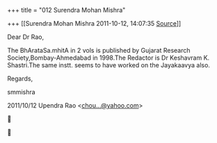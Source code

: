 +++
title = "012 Surendra Mohan Mishra"

+++
[[Surendra Mohan Mishra	2011-10-12, 14:07:35 [Source](https://groups.google.com/g/bvparishat/c/UC26MXApsE4)]]



Dear Dr Rao,

The BhArataSa.mhitA in 2 vols is published by Gujarat Research Society,Bombay-Ahmedabad in 1998.The Redactor is Dr Keshavram K. Shastri.The same instt. seems to have worked on the Jayakaavya also.

Regards,

smmishra  
  

2011/10/12 Upendra Rao \<[chou...@yahoo.com]()\>





